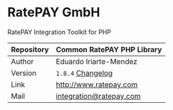# RatePAY GmbH

RatePAY Integration Toolkit for PHP

| Repository | Common RatePAY PHP Library
|------------|----------
| Author     | Eduardo Iriarte-Mendez
| Version    | `1.8.4` [Changelog](./CHANGELOG.md)
| Link       | http://www.ratepay.com
| Mail       | integration@ratepay.com

